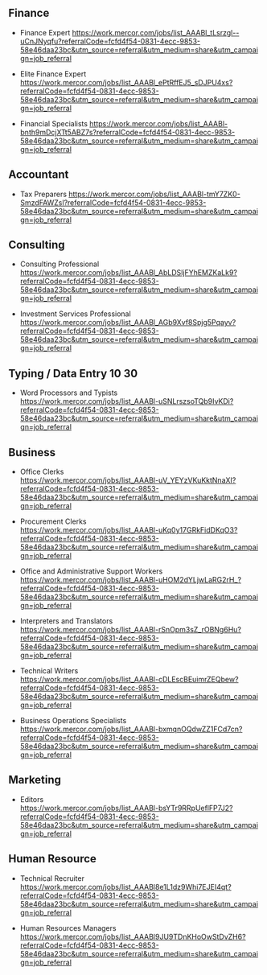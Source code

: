 ## Finance

* Finance Expert
https://work.mercor.com/jobs/list_AAABl_tLsrzgl--uCnJNyqfu?referralCode=fcfd4f54-0831-4ecc-9853-58e46daa23bc&utm_source=referral&utm_medium=share&utm_campaign=job_referral

* Elite Finance Expert
https://work.mercor.com/jobs/list_AAABl_ePtRffEJ5_sDJPU4xs?referralCode=fcfd4f54-0831-4ecc-9853-58e46daa23bc&utm_source=referral&utm_medium=share&utm_campaign=job_referral

* Financial Specialists
https://work.mercor.com/jobs/list_AAABl-bnth9mDcjXTt5ABZ7s?referralCode=fcfd4f54-0831-4ecc-9853-58e46daa23bc&utm_source=referral&utm_medium=share&utm_campaign=job_referral

## Accountant

* Tax Preparers
https://work.mercor.com/jobs/list_AAABl-tmY7ZK0-SmzdFAWZsl?referralCode=fcfd4f54-0831-4ecc-9853-58e46daa23bc&utm_source=referral&utm_medium=share&utm_campaign=job_referral

## Consulting 

* Consulting Professional  
https://work.mercor.com/jobs/list_AAABl_AbLDSljFYhEMZKaLk9?referralCode=fcfd4f54-0831-4ecc-9853-58e46daa23bc&utm_source=referral&utm_medium=share&utm_campaign=job_referral

* Investment Services Professional
https://work.mercor.com/jobs/list_AAABl_AGb9Xvf8Spjg5Pqayv?referralCode=fcfd4f54-0831-4ecc-9853-58e46daa23bc&utm_source=referral&utm_medium=share&utm_campaign=job_referral

## Typing / Data Entry $10~$30

* Word Processors and Typists  
https://work.mercor.com/jobs/list_AAABl-uSNLrszsoTQb9IvKDi?referralCode=fcfd4f54-0831-4ecc-9853-58e46daa23bc&utm_source=referral&utm_medium=share&utm_campaign=job_referral

## Business

* Office Clerks  
https://work.mercor.com/jobs/list_AAABl-uV_YEYzVKuKktNnaXI?referralCode=fcfd4f54-0831-4ecc-9853-58e46daa23bc&utm_source=referral&utm_medium=share&utm_campaign=job_referral

* Procurement Clerks  
https://work.mercor.com/jobs/list_AAABl-uKq0y17GRkFidDKqO3?referralCode=fcfd4f54-0831-4ecc-9853-58e46daa23bc&utm_source=referral&utm_medium=share&utm_campaign=job_referral

* Office and Administrative Support Workers  
https://work.mercor.com/jobs/list_AAABl-uHOM2dYLjwLaRG2rH_?referralCode=fcfd4f54-0831-4ecc-9853-58e46daa23bc&utm_source=referral&utm_medium=share&utm_campaign=job_referral

* Interpreters and Translators  
https://work.mercor.com/jobs/list_AAABl-rSnOpm3sZ_rOBNg6Hu?referralCode=fcfd4f54-0831-4ecc-9853-58e46daa23bc&utm_source=referral&utm_medium=share&utm_campaign=job_referral

* Technical Writers  
https://work.mercor.com/jobs/list_AAABl-cDLEscBEuimrZEQbew?referralCode=fcfd4f54-0831-4ecc-9853-58e46daa23bc&utm_source=referral&utm_medium=share&utm_campaign=job_referral

* Business Operations Specialists
https://work.mercor.com/jobs/list_AAABl-bxmqnOQdwZZ1FCd7cn?referralCode=fcfd4f54-0831-4ecc-9853-58e46daa23bc&utm_source=referral&utm_medium=share&utm_campaign=job_referral

## Marketing

* Editors  
https://work.mercor.com/jobs/list_AAABl-bsYTr9RRpUeflFP7J2?referralCode=fcfd4f54-0831-4ecc-9853-58e46daa23bc&utm_source=referral&utm_medium=share&utm_campaign=job_referral

## Human Resource

* Technical Recruiter  
https://work.mercor.com/jobs/list_AAABl8e1L1dz9Whi7EJEI4qt?referralCode=fcfd4f54-0831-4ecc-9853-58e46daa23bc&utm_source=referral&utm_medium=share&utm_campaign=job_referral

* Human Resources Managers  
https://work.mercor.com/jobs/list_AAABl9JU9TDnKHoOwStDvZH6?referralCode=fcfd4f54-0831-4ecc-9853-58e46daa23bc&utm_source=referral&utm_medium=share&utm_campaign=job_referral


